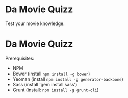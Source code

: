 # Da Movie Quizz
Test your movie knowledge.

Da Movie Quizz
========

Prerequisites:

  * NPM
  * Bower (install `npm install -g bower`)
  * Yeoman (install `npm install -g generator-backbone`)
  * Sass (install 'gem install sass')
  * Grunt (install: `npm install -g grunt-cli`)


